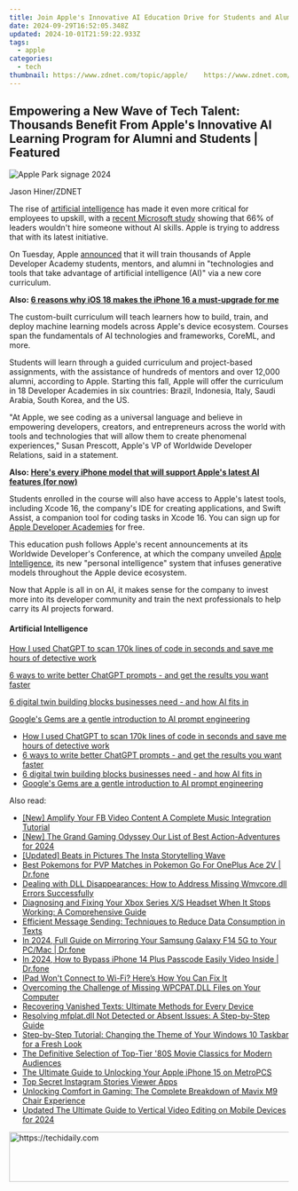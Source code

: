 ```yaml
---
title: Join Apple's Innovative AI Education Drive for Students and Alumni - Discover How at ZDNet
date: 2024-09-29T16:52:05.348Z
updated: 2024-10-01T21:59:22.933Z
tags:
  - apple
categories:
  - tech
thumbnail: https://www.zdnet.com/topic/apple/    https://www.zdnet.com/a/img/resize/455f547accc92a51154f63065894dc2140a8284b/2024/06/10/69612abf-97f4-4452-bdfc-8b57a945de8a/apple-park-signage-2024.jpg?width=170&height=96&fit=crop&auto=webp
---
```


## Empowering a New Wave of Tech Talent: Thousands Benefit From Apple's Innovative AI Learning Program for Alumni and Students | Featured

![Apple Park signage 2024](https://www.zdnet.com/a/img/resize/34bd6294634b408970535da671aa4d5f9666a7ff/2024/06/10/69612abf-97f4-4452-bdfc-8b57a945de8a/apple-park-signage-2024.jpg?auto=webp&width=1280)

Jason Hiner/ZDNET

The rise of [artificial intelligence](https://www.zdnet.com/article/what-is-ai-heres-everything-you-need-to-know-about-artificial-intelligence/) has made it even more critical for employees to upskill, with a [recent Microsoft study](https://www.zdnet.com/article/66-of-leaders-wouldnt-hire-someone-without-ai-skills-report-finds/) showing that 66% of leaders wouldn't hire someone without AI skills. Apple is trying to address that with its latest initiative.

On Tuesday, Apple [announced](https://www.apple.com/newsroom/2024/06/apple-developer-academy-introduces-ai-training-for-all-students-and-alumni/) that it will train thousands of Apple Developer Academy students, mentors, and alumni in "technologies and tools that take advantage of artificial intelligence (AI)" via a new core curriculum.

**Also: [6 reasons why iOS 18 makes the iPhone 16 a must-upgrade for me](https://www.zdnet.com/article/6-reasons-why-ios-18-makes-the-iphone-16-a-must-upgrade-for-me/)**

The custom-built curriculum will teach learners how to build, train, and deploy machine learning models across Apple's device ecosystem. Courses span the fundamentals of AI technologies and frameworks, CoreML, and more.

Students will learn through a guided curriculum and project-based assignments, with the assistance of hundreds of mentors and over 12,000 alumni, according to Apple. Starting this fall, Apple will offer the curriculum in 18 Developer Academies in six countries: Brazil, Indonesia, Italy, Saudi Arabia, South Korea, and the US.

"At Apple, we see coding as a universal language and believe in empowering developers, creators, and entrepreneurs across the world with tools and technologies that will allow them to create phenomenal experiences," Susan Prescott, Apple's VP of Worldwide Developer Relations, said in a statement.

**Also: [Here's every iPhone model that will support Apple's latest AI features (for now)](https://www.zdnet.com/article/heres-every-iphone-model-that-will-support-apples-latest-ai-features-for-now/)**

Students enrolled in the course will also have access to Apple's latest tools, including Xcode 16, the company's IDE for creating applications, and Swift Assist, a companion tool for coding tasks in Xcode 16\. You can sign up for [Apple Developer Academies](https://developer.apple.com/academies/) for free.

This education push follows Apple's recent announcements at its Worldwide Developer's Conference, at which the company unveiled [Apple Intelligence](https://www.zdnet.com/article/what-is-apple-intelligence-everything-to-know-about-ai-features-coming-to-iphones-macs-and-ipads/), its new "personal intelligence" system that infuses generative models throughout the Apple device ecosystem.

Now that Apple is all in on AI, it makes sense for the company to invest more into its developer community and train the next professionals to help carry its AI projects forward. 

#### Artificial Intelligence

[How I used ChatGPT to scan 170k lines of code in seconds and save me hours of detective work](https://www.zdnet.com/article/how-chatgpt-scanned-170k-lines-of-code-in-seconds-and-saved-me-hours-of-work/ "How I used ChatGPT to scan 170k lines of code in seconds and save me hours of detective work")

[6 ways to write better ChatGPT prompts - and get the results you want faster](https://www.zdnet.com/article/6-ways-to-write-better-chatgpt-prompts-and-get-the-results-you-want-faster/ "6 ways to write better ChatGPT prompts - and get the results you want faster")

[6 digital twin building blocks businesses need - and how AI fits in](https://www.zdnet.com/article/6-digital-twin-building-blocks-businesses-need-and-how-ai-fits-in/ "6 digital twin building blocks businesses need - and how AI fits in")

[Google's Gems are a gentle introduction to AI prompt engineering](https://www.zdnet.com/article/googles-gems-are-a-gentle-introduction-to-ai-prompt-engineering/ "Google's Gems are a gentle introduction to AI prompt engineering")

* [How I used ChatGPT to scan 170k lines of code in seconds and save me hours of detective work](https://www.zdnet.com/article/how-chatgpt-scanned-170k-lines-of-code-in-seconds-and-saved-me-hours-of-work/ "How I used ChatGPT to scan 170k lines of code in seconds and save me hours of detective work")
* [6 ways to write better ChatGPT prompts - and get the results you want faster](https://www.zdnet.com/article/6-ways-to-write-better-chatgpt-prompts-and-get-the-results-you-want-faster/ "6 ways to write better ChatGPT prompts - and get the results you want faster")
* [6 digital twin building blocks businesses need - and how AI fits in](https://www.zdnet.com/article/6-digital-twin-building-blocks-businesses-need-and-how-ai-fits-in/ "6 digital twin building blocks businesses need - and how AI fits in")
* [Google's Gems are a gentle introduction to AI prompt engineering](https://www.zdnet.com/article/googles-gems-are-a-gentle-introduction-to-ai-prompt-engineering/ "Google's Gems are a gentle introduction to AI prompt engineering")

<ins class="adsbygoogle"
     style="display:block"
     data-ad-format="autorelaxed"
     data-ad-client="ca-pub-7571918770474297"
     data-ad-slot="1223367746"></ins>

<ins class="adsbygoogle"
     style="display:block"
     data-ad-client="ca-pub-7571918770474297"
     data-ad-slot="8358498916"
     data-ad-format="auto"
     data-full-width-responsive="true"></ins>

<span class="atpl-alsoreadstyle">Also read:</span>
<div><ul>
<li><a href="https://facebook-clips.techidaily.com/new-amplify-your-fb-video-content-a-complete-music-integration-tutorial/"><u>[New] Amplify Your FB Video Content A Complete Music Integration Tutorial</u></a></li>
<li><a href="https://screen-mirroring-recording.techidaily.com/new-the-grand-gaming-odyssey-our-list-of-best-action-adventures-for-2024/"><u>[New] The Grand Gaming Odyssey Our List of Best Action-Adventures for 2024</u></a></li>
<li><a href="https://instagram-clips.techidaily.com/updated-beats-in-pictures-the-insta-storytelling-wave/"><u>[Updated] Beats in Pictures The Insta Storytelling Wave</u></a></li>
<li><a href="https://android-pokemon-go.techidaily.com/best-pokemons-for-pvp-matches-in-pokemon-go-for-oneplus-ace-2v-drfone-by-drfone-virtual-android/"><u>Best Pokemons for PVP Matches in Pokemon Go For OnePlus Ace 2V | Dr.fone</u></a></li>
<li><a href="https://technical-tips.techidaily.com/dealing-with-dll-disappearances-how-to-address-missing-wmvcoredll-errors-successfully/"><u>Dealing with DLL Disappearances: How to Address Missing Wmvcore.dll Errors Successfully</u></a></li>
<li><a href="https://technical-tips.techidaily.com/diagnosing-and-fixing-your-xbox-series-xs-headset-when-it-stops-working-a-comprehensive-guide/"><u>Diagnosing and Fixing Your Xbox Series X/S Headset When It Stops Working: A Comprehensive Guide</u></a></li>
<li><a href="https://technical-tips.techidaily.com/efficient-message-sending-techniques-to-reduce-data-consumption-in-texts/"><u>Efficient Message Sending: Techniques to Reduce Data Consumption in Texts</u></a></li>
<li><a href="https://screen-mirror.techidaily.com/in-2024-full-guide-on-mirroring-your-samsung-galaxy-f14-5g-to-your-pcmac-drfone-by-drfone-android/"><u>In 2024, Full Guide on Mirroring Your Samsung Galaxy F14 5G to Your PC/Mac | Dr.fone</u></a></li>
<li><a href="https://iphone-unlock.techidaily.com/in-2024-how-to-bypass-iphone-14-plus-passcode-easily-video-inside-drfone-by-drfone-ios/"><u>In 2024, How to Bypass iPhone 14 Plus Passcode Easily Video Inside | Dr.fone</u></a></li>
<li><a href="https://technical-tips.techidaily.com/ipad-wont-connect-to-wi-fi-heres-how-you-can-fix-it/"><u>IPad Won't Connect to Wi-Fi? Here’s How You Can Fix It</u></a></li>
<li><a href="https://technical-tips.techidaily.com/overcoming-the-challenge-of-missing-wpcpatdll-files-on-your-computer/"><u>Overcoming the Challenge of Missing WPCPAT.DLL Files on Your Computer</u></a></li>
<li><a href="https://technical-tips.techidaily.com/recovering-vanished-texts-ultimate-methods-for-every-device/"><u>Recovering Vanished Texts: Ultimate Methods for Every Device</u></a></li>
<li><a href="https://technical-tips.techidaily.com/resolving-mfplatdll-not-detected-or-absent-issues-a-step-by-step-guide/"><u>Resolving mfplat.dll Not Detected or Absent Issues: A Step-by-Step Guide</u></a></li>
<li><a href="https://technical-tips.techidaily.com/step-by-step-tutorial-changing-the-theme-of-your-windows-10-taskbar-for-a-fresh-look/"><u>Step-by-Step Tutorial: Changing the Theme of Your Windows 10 Taskbar for a Fresh Look</u></a></li>
<li><a href="https://technical-tips.techidaily.com/the-definitive-selection-of-top-tier-80s-movie-classics-for-modern-audiences/"><u>The Definitive Selection of Top-Tier '80S Movie Classics for Modern Audiences</u></a></li>
<li><a href="https://sim-unlock.techidaily.com/the-ultimate-guide-to-unlocking-your-apple-iphone-15-on-metropcs-by-drfone-ios/"><u>The Ultimate Guide to Unlocking Your Apple iPhone 15 on MetroPCS</u></a></li>
<li><a href="https://instagram-clips.techidaily.com/top-secret-instagram-stories-viewer-apps/"><u>Top Secret Instagram Stories Viewer Apps</u></a></li>
<li><a href="https://buynow-help.techidaily.com/unlocking-comfort-in-gaming-the-complete-breakdown-of-mavix-m9-chair-experience/"><u>Unlocking Comfort in Gaming: The Complete Breakdown of Mavix M9 Chair Experience</u></a></li>
<li><a href="https://smart-video-editing.techidaily.com/updated-the-ultimate-guide-to-vertical-video-editing-on-mobile-devices-for-2024/"><u>Updated The Ultimate Guide to Vertical Video Editing on Mobile Devices for 2024</u></a></li>
</ul></div>

<!-- affiliate ads begin -->
<a href="https://laganoo.pxf.io/c/5597632/1657399/16446" target="_top" id="1657399">
  <img src="//a.impactradius-go.com/display-ad/16446-1657399" border="0" alt="https://techidaily.com" width="728" height="90"/>
</a>
<img height="0" width="0" src="https://laganoo.pxf.io/i/5597632/1657399/16446" style="position:absolute;visibility:hidden;" border="0" />
<!-- affiliate ads end -->

